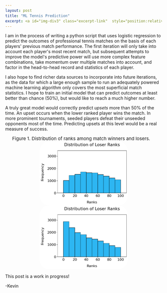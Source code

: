 ```yaml
---
layout: post
title: "ML Tennis Prediction"
excerpt: <a id="img-div3" class="excerpt-link"  style="position:relative"  href="https://kevinrosenfield.com/Predict-Tennis/"><img width = "50%", height = "auto" src="/images/tennis_analytics.jpeg" alt="obtained from https://www.pinnacle.com/"><div id="img-box3" class="img-box">Read More</div></a>
---
```

<div>
<p>
I am in the process of writing a python script that uses logistic regression to predict the outcomes of professional tennis matches on the basis of each players' previous match performance. The first iteration will only take into account each player's most recent match, but subsequent attempts to improve the model's predictive power will use more complex feature combinations, take momentum over multiple matches into account, and factor in the head-to-head record and statistics of each player.
</p>

<p>
I also hope to find richer data sources to incorporate into future iterations, as the data for which a large enough sample to run an adequately powered machine learning algorithm only covers the most superficial match statistics. I hope to train an initial model that can predict outcomes at least better than chance (50%), but would like to reach a much higher number.
</p>

<p>
A truly great model would correctly predict <i>upsets</i> more than 50% of the time. An upset occurs when the lower ranked player wins the match. In more prominent tournaments, seeded players defeat their unseeded opponents most of the time. Predicting upsets at this level would be a real measure of success.
</p>

<div style="display:flex;flex-direction:column;align-items:center;font-size: calc(10px + 0.5vw);">
  <div style="margin-left: 2%;margin-right: 5%;text-align:justify;">
    Figure 1. Distribution of ranks among match winners and losers.
  </div>
  <div style="display:flex;flex-direction:row;flex-wrap:wrap;justify-content:center;">
    <img src="/images/tennis_ranks_los.png" width="47%" height=auto style="border-radius: 31px;min-width: 285px;">
    <img src="/images/tennis_ranks_win.png" width="47%" height=auto style="border-radius: 31px;min-width: 285px;">
  </div>
</div>

<p>
This post is a work in progress!
</p>

<p>
-Kevin
</p>
</div>
